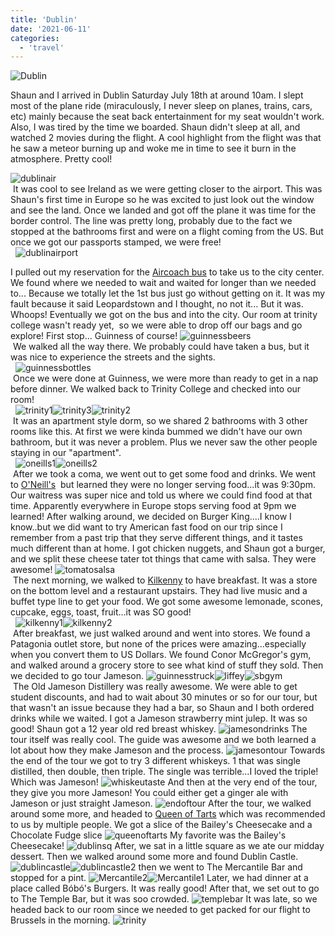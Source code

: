 ```yaml
---
title: 'Dublin'
date: '2021-06-11'
categories:
  - 'travel'
---
```


![Dublin](images/dublinCBR.png)

Shaun and I arrived in Dublin Saturday July 18th at around 10am. I slept most of the plane ride (miraculously, I never sleep on planes, trains, cars, etc) mainly because the seat back entertainment for my seat wouldn't work. Also, I was tired by the time we boarded. Shaun didn't sleep at all, and watched 2 movies during the flight. A cool highlight from the flight was that he saw a meteor burning up and woke me in time to see it burn in the atmosphere. Pretty cool!

![dublinair](images/dublinair.jpg)  
 It was cool to see Ireland as we were getting closer to the airport. This was Shaun's first time in Europe so he was excited to just look out the window and see the land. Once we landed and got off the plane it was time for the border control. The line was pretty long, probably due to the fact we stopped at the bathrooms first and were on a flight coming from the US. But once we got our passports stamped, we were free!  
  ![dublinairport](images/dublinairport-300x225.jpg)

I pulled out my reservation for the [Aircoach bus](http://www.aircoach.ie/) to take us to the city center. We found where we needed to wait and waited for longer than we needed to... Because we totally let the 1st bus just go without getting on it. It was my fault because it said Leopardstown and I thought, no not it... But it was. Whoops! Eventually we got on the bus and into the city. Our room at trinity college wasn't ready yet,  so we were able to drop off our bags and go explore! First stop... Guinness of course! ![guinnessbeers](images/guinnessbeers-300x225.jpg)  
 We walked all the way there. We probably could have taken a bus, but it was nice to experience the streets and the sights.  
  ![guinnessbottles](images/guinnessbottles-300x225.jpg)  
 Once we were done at Guinness, we were more than ready to get in a nap before dinner. We walked back to Trinity College and checked into our room!  
  ![trinity1](images/trinity1-300x169.jpg)![trinity3](images/trinity3-300x169.jpg)![trinity2](images/trinity2-e1438737191904-169x300.jpg)  
 It was an apartment style dorm, so we shared 2 bathrooms with 3 other rooms like this. At first we were kinda bummed we didn't have our own bathroom, but it was never a problem. Plus we never saw the other people staying in our "apartment".  
  ![oneills1](images/oneills1-177x300.jpg)![oneills2](images/oneills2-192x300.jpg)  
 After we took a coma, we went out to get some food and drinks. We went to [O'Neill's](http://www.oneillsdublin.com/)  but learned they were no longer serving food...it was 9:30pm. Our waitress was super nice and told us where we could find food at that time. Apparently everywhere in Europe stops serving food at 9pm we learned! After walking around, we decided on Burger King....I know I know..but we did want to try American fast food on our trip since I remember from a past trip that they serve different things, and it tastes much different than at home. I got chicken nuggets, and Shaun got a burger, and we split these cheese tater tot things that came with salsa. They were awesome! ![tomatosalsa](images/tomatosalse-300x225.jpg)  
 The next morning, we walked to [Kilkenny](http://www.kilkennyshop.com/) to have breakfast. It was a store on the bottom level and a restaurant upstairs. They had live music and a buffet type line to get your food. We got some awesome lemonade, scones, cupcake, eggs, toast, fruit...it was SO good!  
  ![kilkenny1](images/kilkenny1-173x300.jpg)![kilkenny2](images/kilkenny2-169x300.jpg)  
 After breakfast, we just walked around and went into stores. We found a Patagonia outlet store, but none of the prices were amazing...especially when you convert them to US Dollars. We found Conor McGregor's gym, and walked around a grocery store to see what kind of stuff they sold. Then we decided to go tour Jameson. ![guinnesstruck](images/guinnesstruck-1024x492.jpg)![liffey](images/liffey-1024x560.jpg)![sbgym](images/sbgym-192x300.jpg)  
 The Old Jameson Distillery was really awesome. We were able to get student discounts, and had to wait about 30 minutes or so for our tour, but that wasn't an issue because they had a bar, so Shaun and I both ordered drinks while we waited. I got a Jameson strawberry mint julep. It was so good! Shaun got a 12 year old red breast whiskey. ![jamesondrinks](images/jamesondrinks-1024x576.jpg) The tour itself was really cool. The guide was awesome and we both learned a lot about how they make Jameson and the process. ![jamesontour](images/jamesontour-1024x1024.jpg) Towards the end of the tour we got to try 3 different whiskeys. 1 that was single distilled, then double, then triple. The single was terrible...I loved the triple! Which was Jameson! ![whiskeutaste](images/whiskeutaste-1024x768.jpg) And then at the very end of the tour, they give you more Jameson! You could either get a ginger ale with Jameson or just straight Jameson. ![endoftour](images/endoftour.jpg) After the tour, we walked around some more, and headed to [Queen of Tarts](http://www.queenoftarts.ie/) which was recommended to us by multiple people. We got a slice of the Bailey's Cheesecake and a Chocolate Fudge slice ![queenoftarts](images/queenoftarts-1024x1024.jpg) My favorite was the Bailey's Cheesecake! ![dublinsq](images/dublinsq-1024x570.jpg) After, we sat in a little square as we ate our midday dessert. Then we walked around some more and found Dublin Castle. ![dublincastle](images/dublincastle.jpg)![dublincastle2](images/dublincastle2.jpg) then we went to The Mercantile Bar and stopped for a pint. ![Mercantile2](images/Mercantile2.jpg)![Mercantile1](images/Mercantile1.jpg) Later, we had dinner at a place called Bóbó's Burgers. It was really good! After that, we set out to go to The Temple Bar, but it was soo crowded. ![templebar](images/templebar.jpg) It was late, so we headed back to our room since we needed to get packed for our flight to Brussels in the morning. ![trinity](images/trinity.jpg)
